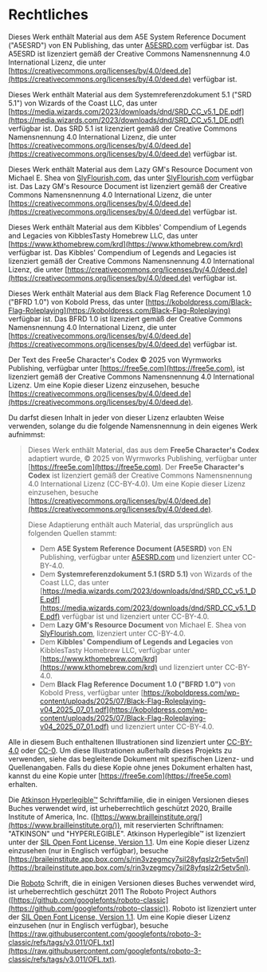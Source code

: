 # Rechtliches

Dieses Werk enthält Material aus dem A5E System Reference Document ("A5ESRD") von EN Publishing, das unter [A5ESRD.com](https://A5ESRD.com) verfügbar ist.
Das A5ESRD ist lizenziert gemäß der Creative Commons Namensnennung 4.0 International Lizenz, die unter [https://creativecommons.org/licenses/by/4.0/deed.de](https://creativecommons.org/licenses/by/4.0/deed.de) verfügbar ist.

Dieses Werk enthält Material aus dem Systemreferenzdokument 5.1 ("SRD 5.1") von Wizards of the Coast LLC, das unter [https://media.wizards.com/2023/downloads/dnd/SRD_CC_v5.1_DE.pdf](https://media.wizards.com/2023/downloads/dnd/SRD_CC_v5.1_DE.pdf) verfügbar ist. Das SRD 5.1 ist lizenziert gemäß der Creative Commons Namensnennung 4.0 International Lizenz, die unter [https://creativecommons.org/licenses/by/4.0/deed.de](https://creativecommons.org/licenses/by/4.0/deed.de) verfügbar ist.

Dieses Werk enthält Material aus dem Lazy GM's Resource Document von Michael E. Shea von [SlyFlourish.com](https://SlyFlourish.com), das unter [SlyFlourish.com](https://SlyFlourish.com) verfügbar ist.
Das Lazy GM's Resource Document ist lizenziert gemäß der Creative Commons Namensnennung 4.0 International Lizenz, die unter [https://creativecommons.org/licenses/by/4.0/deed.de](https://creativecommons.org/licenses/by/4.0/deed.de) verfügbar ist.

Dieses Werk enthält Material aus dem Kibbles' Compendium of Legends and Legacies von KibblesTasty Homebrew LLC, das unter [https://www.kthomebrew.com/krd](https://www.kthomebrew.com/krd) verfügbar ist.
Das Kibbles' Compendium of Legends and Legacies ist lizenziert gemäß der Creative Commons Namensnennung 4.0 International Lizenz, die unter [https://creativecommons.org/licenses/by/4.0/deed.de](https://creativecommons.org/licenses/by/4.0/deed.de) verfügbar ist.

Dieses Werk enthält Material aus dem Black Flag Reference Document 1.0 ("BFRD 1.0") von Kobold Press, das unter [https://koboldpress.com/Black-Flag-Roleplaying](https://koboldpress.com/Black-Flag-Roleplaying) verfügbar ist.
Das BFRD 1.0 ist lizenziert gemäß der Creative Commons Namensnennung 4.0 International Lizenz, die unter [https://creativecommons.org/licenses/by/4.0/deed.de](https://creativecommons.org/licenses/by/4.0/deed.de) verfügbar ist.

Der Text des Free5e Character's Codex © 2025 von Wyrmworks Publishing, verfügbar unter [https://free5e.com](https://free5e.com), ist lizenziert gemäß der Creative Commons Namensnennung 4.0 International Lizenz.
Um eine Kopie dieser Lizenz einzusehen, besuche [https://creativecommons.org/licenses/by/4.0/deed.de](https://creativecommons.org/licenses/by/4.0/deed.de).

Du darfst diesen Inhalt in jeder von dieser Lizenz erlaubten Weise verwenden, solange du die folgende Namensnennung in dein eigenes Werk aufnimmst:
> Dieses Werk enthält Material, das aus dem **Free5e Character's Codex** adaptiert wurde, © 2025 von Wyrmworks Publishing, verfügbar unter [https://free5e.com](https://free5e.com).
> Der **Free5e Character's Codex** ist lizenziert gemäß der Creative Commons Namensnennung 4.0 International Lizenz (CC-BY-4.0).
> Um eine Kopie dieser Lizenz einzusehen, besuche [https://creativecommons.org/licenses/by/4.0/deed.de](https://creativecommons.org/licenses/by/4.0/deed.de).
>
> Diese Adaptierung enthält auch Material, das ursprünglich aus folgenden Quellen stammt:
>
> - Dem **A5E System Reference Document (A5ESRD)** von EN Publishing, verfügbar unter [A5ESRD.com](https://A5ESRD.com) und lizenziert unter CC-BY-4.0.
> - Dem **Systemreferenzdokument 5.1 (SRD 5.1)** von Wizards of the Coast LLC, das unter [https://media.wizards.com/2023/downloads/dnd/SRD_CC_v5.1_DE.pdf](https://media.wizards.com/2023/downloads/dnd/SRD_CC_v5.1_DE.pdf) verfügbar ist und lizenziert unter CC-BY-4.0.
> - Dem **Lazy GM's Resource Document** von Michael E. Shea von [SlyFlourish.com](https://SlyFlourish.com), lizenziert unter CC-BY-4.0.
> - Dem **Kibbles' Compendium of Legends and Legacies** von KibblesTasty Homebrew LLC, verfügbar unter [https://www.kthomebrew.com/krd](https://www.kthomebrew.com/krd) und lizenziert unter CC-BY-4.0.
> - Dem **Black Flag Reference Document 1.0 ("BFRD 1.0")** von Kobold Press, verfügbar unter [https://koboldpress.com/wp-content/uploads/2025/07/Black-Flag-Roleplaying-v04_2025_07_01.pdf](https://koboldpress.com/wp-content/uploads/2025/07/Black-Flag-Roleplaying-v04_2025_07_01.pdf) und lizenziert unter CC-BY-4.0.

Alle in diesem Buch enthaltenen Illustrationen sind lizenziert unter [CC-BY-4.0](https://creativecommons.org/licenses/by/4.0/legalcode.de) oder [CC-0](https://creativecommons.org/publicdomain/zero/1.0/legalcode.de).
Um diese Illustrationen außerhalb dieses Projekts zu verwenden, siehe das begleitende Dokument mit spezifischen Lizenz- und Quellenangaben.
Falls du diese Kopie ohne jenes Dokument erhalten hast, kannst du eine Kopie unter [https://free5e.com](https://free5e.com) erhalten.

Die [Atkinson Hyperlegible™](https://www.brailleinstitute.org/freefont/) Schriftfamilie, die in einigen Versionen dieses Buches verwendet wird, ist urheberrechtlich geschützt 2020, Braille Institute of America, Inc. ([https://www.brailleinstitute.org/](https://www.brailleinstitute.org/)), mit reservierten Schriftnamen: "ATKINSON" und "HYPERLEGIBLE".
Atkinson Hyperlegible™ ist lizenziert unter der [SIL Open Font License, Version 1.1](https://openfontlicense.org/open-font-license-official-text/).
Um eine Kopie dieser Lizenz einzusehen (nur in Englisch verfügbar), besuche [https://braileinstitute.app.box.com/s/rin3vzegmcy7sil28yfqslz2r5etv5nl](https://braileinstitute.app.box.com/s/rin3vzegmcy7sil28yfqslz2r5etv5nl).

Die [Roboto](https://github.com/googlefonts/roboto-3-classic) Schrift, die in einigen Versionen dieses Buches verwendet wird, ist urheberrechtlich geschützt 2011 The Roboto Project Authors ([https://github.com/googlefonts/roboto-classic](https://github.com/googlefonts/roboto-classic)).
Roboto ist lizenziert unter der [SIL Open Font License, Version 1.1](https://openfontlicense.org/open-font-license-official-text/).
Um eine Kopie dieser Lizenz einzusehen (nur in Englisch verfügbar), besuche [https://raw.githubusercontent.com/googlefonts/roboto-3-classic/refs/tags/v3.011/OFL.txt](https://raw.githubusercontent.com/googlefonts/roboto-3-classic/refs/tags/v3.011/OFL.txt).
